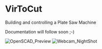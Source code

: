 # VirToCut
Building and controlling a Plate Saw Machine

Documentation will follow soon ;-)

![OpenSCAD_Preview](https://github.com/VirToReal/VirToCut/blob/master/PlateSawMachine_Transp.png)
![Webcam_NightShot](https://github.com/VirToReal/VirToCut/blob/master/WebCam_Nightshot.png)
